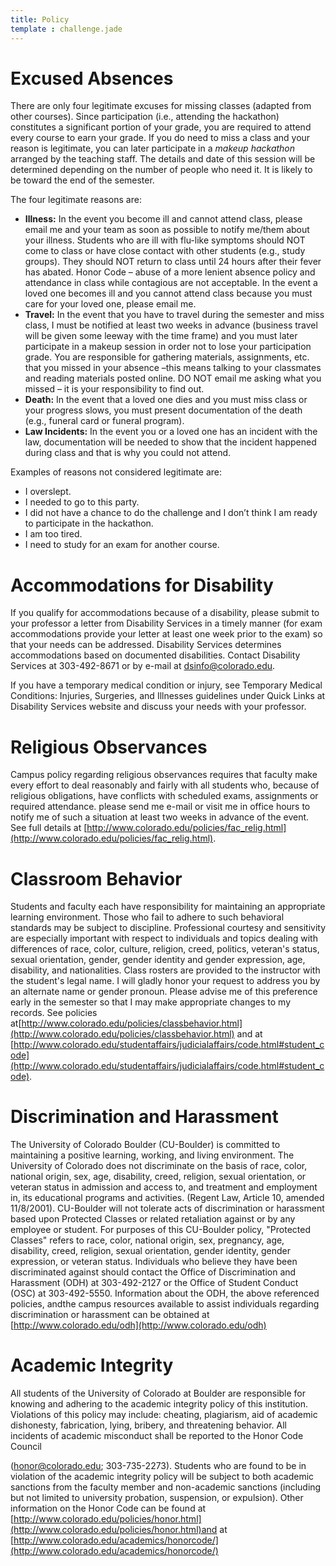```yaml
---
title: Policy
template : challenge.jade
---
```


# Excused Absences

There are only four legitimate excuses for missing classes (adapted from other courses). Since participation (i.e., attending the hackathon) constitutes a significant portion of your grade, you are required to attend every course to earn your grade. If you do need to miss a class and your reason is legitimate, you can later participate in a _makeup hackathon_ arranged by the teaching staff. The details and date of this session will be determined depending on the number of people who need it. It is likely to be toward the end of the semester.

The four legitimate reasons are:

*  **Illness:** In the event you become ill and cannot attend class, please email me and your team as soon as possible to notify me/them about your illness. Students who are ill with flu-like symptoms should NOT come to class or have close contact with other students (e.g., study groups). They should NOT return to class until 24 hours after their fever has abated. Honor Code – abuse of a more lenient absence policy and attendance in class while contagious are not acceptable. In the event a loved one becomes ill and you cannot attend class because you must care for your loved one, please email me.
*  **Travel:** In the event that you have to travel during the semester and miss class, I must be notified at least two weeks in advance (business travel will be given some leeway with the time frame) and you must later participate in a makeup session in order not to lose your participation grade. You are responsible for gathering materials, assignments, etc. that you missed in your absence –this means talking to your classmates and reading materials posted online. DO NOT email me asking what you missed – it is your responsibility to find out.
*  **Death:** In the event that a loved one dies and you must miss class or your progress slows, you must present documentation of the death (e.g., funeral card or funeral program).
*  **Law Incidents:** In the event you or a loved one has an incident with the law, documentation will be needed to show that the incident happened during class and that is why you could not attend.

Examples of reasons not considered legitimate are:

* I overslept.
* I needed to go to this party.
* I did not have a chance to do the challenge and I don’t think I am ready to participate in the hackathon.
* I am too tired.
* I need to study for an exam for another course.


# Accommodations for Disability

If you qualify for accommodations because of a disability, please submit to your professor a letter from Disability Services in a timely manner (for exam accommodations provide your letter at least one week prior to the exam) so that your needs can be addressed. Disability Services determines accommodations based on documented disabilities. Contact Disability Services at 303-492-8671 or by e-mail at dsinfo@colorado.edu.

If you have a temporary medical condition or injury, see Temporary Medical Conditions: Injuries, Surgeries, and Illnesses guidelines under Quick Links at Disability Services website and discuss your needs with your professor.

# Religious Observances

Campus policy regarding religious observances requires that faculty make every effort to deal reasonably and fairly with all students who, because of religious obligations, have conflicts with scheduled exams, assignments or required attendance. please send me e-mail or visit me in office hours to notify me of such a situation at least two weeks in advance of the event. See full details at [http://www.colorado.edu/policies/fac_relig.html](http://www.colorado.edu/policies/fac_relig.html).

# Classroom Behavior

Students and faculty each have responsibility for maintaining an appropriate learning environment. Those who fail to adhere to such behavioral standards may be subject to discipline. Professional courtesy and sensitivity are especially important with respect to individuals and topics dealing with differences of race, color, culture, religion, creed, politics, veteran's status, sexual orientation, gender, gender identity and gender expression, age, disability, and nationalities. Class rosters are provided to the instructor with the student's legal name. I will gladly honor your request to address you by an alternate name or gender pronoun. Please advise me of this preference early in the semester so that I may make appropriate changes to my records. See policies at[http://www.colorado.edu/policies/classbehavior.html](http://www.colorado.edu/policies/classbehavior.html) and at [http://www.colorado.edu/studentaffairs/judicialaffairs/code.html#student_code](http://www.colorado.edu/studentaffairs/judicialaffairs/code.html#student_code).

# Discrimination and Harassment

The University of Colorado Boulder (CU-Boulder) is committed to maintaining a positive learning, working, and living environment. The University of Colorado does not discriminate on the basis of race, color, national origin, sex, age, disability, creed, religion, sexual orientation, or veteran status in admission and access to, and treatment and employment in, its educational programs and activities. (Regent Law, Article 10, amended 11/8/2001). CU-Boulder will not tolerate acts of discrimination or harassment based upon Protected Classes or related retaliation against or by any employee or student. For purposes of this CU-Boulder policy, "Protected Classes" refers to race, color, national origin, sex, pregnancy, age, disability, creed, religion, sexual orientation, gender identity, gender expression, or veteran status. Individuals who believe they have been discriminated against should contact the Office of Discrimination and Harassment (ODH) at 303-492-2127 or the Office of Student Conduct (OSC) at 303-492-5550. Information about the ODH, the above referenced policies, andthe campus resources available to assist individuals regarding discrimination or harassment can be obtained at [http://www.colorado.edu/odh](http://www.colorado.edu/odh)

# Academic Integrity

All students of the University of Colorado at Boulder are responsible for knowing and adhering to the academic integrity policy of this institution. Violations of this policy may include: cheating, plagiarism, aid of academic dishonesty, fabrication, lying, bribery, and threatening behavior. All incidents of academic misconduct shall be reported to the Honor Code Council

(honor@colorado.edu; 303-735-2273). Students who are found to be in violation of the academic integrity policy will be subject to both academic sanctions from the faculty member and non-academic sanctions (including but not limited to university probation, suspension, or expulsion). Other information on the Honor Code can be found at [http://www.colorado.edu/policies/honor.html](http://www.colorado.edu/policies/honor.html)and at [http://www.colorado.edu/academics/honorcode/](http://www.colorado.edu/academics/honorcode/)